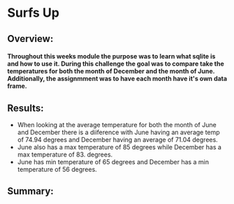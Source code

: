 # Surfs Up
## Overview:
#### Throughout this weeks module the purpose was to learn what sqlite is and how to use it. During this challenge the goal was to compare take the temperatures for both the month of December and the month of June. Additionally, the assignmment was to have each month have it's own data frame.
## Results:
- When looking at the average temperature for both the month of June and December there is a diiference with June having an average temp of 74.94 degrees and December having an average of 71.04 degrees.
- June also has a max temperature of 85 degrees while December has a max temperature of 83. degrees.
- June has min temperature of 65 degrees and December has a min temperature of 56 degrees.
## Summary:
